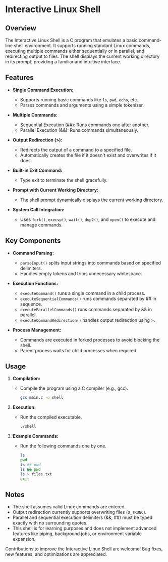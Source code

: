 # Interactive Linux Shell

## Overview
The Interactive Linux Shell is a C program that emulates a basic command-line shell environment. It supports running standard Linux commands, executing multiple commands either sequentially or in parallel, and redirecting output to files. The shell displays the current working directory in its prompt, providing a familiar and intuitive interface.

## Features
- **Single Command Execution:**
  - Supports running basic commands like `ls`, `pwd`, `echo`, etc.
  - Parses commands and arguments using a simple tokenizer.

- **Multiple Commands:**
  - Sequential Execution (##): Runs commands one after another.
  - Parallel Execution (&&): Runs commands simultaneously.

- **Output Redirection (>):**
  - Redirects the output of a command to a specified file.
  - Automatically creates the file if it doesn't exist and overwrites if it does.
  
- **Built-in Exit Command:**
  - Type exit to terminate the shell gracefully.
 
- **Prompt with Current Working Directory:**
  - The shell prompt dynamically displays the current working directory.

- **System Call Integration:**
  - Uses `fork()`, `execvp()`, `wait()`, `dup2()`, and `open()` to execute and manage commands.

## Key Components
- **Command Parsing:**
  - `parseInput()` splits input strings into commands based on specified delimiters.
  - Handles empty tokens and trims unnecessary whitespace.

- **Execution Functions:**
  - `executeCommand()` runs a single command in a child process.
  - `executeSequentialCommands()` runs commands separated by ## in sequence.
  - `executeParallelCommands()` runs commands separated by && in parallel.
  - `executeCommandRedirection()` handles output redirection using >.

- **Process Management:**
  - Commands are executed in forked processes to avoid blocking the shell.
  - Parent process waits for child processes when required.

## Usage
1. **Compilation:**
   - Compile the program using a C compiler (e.g., gcc).
     ```bash
     gcc main.c -o shell
     ```

2. **Execution:**
   - Run the compiled executable.
     ```bash
     ./shell
     ```

3. **Example Commands:**
   - Run the following commands one by one.
     ```bash
     ls
     pwd
     ls ## pwd
     ls && pwd
     ls > files.txt
     exit
     ```

## Notes
- The shell assumes valid Linux commands are entered.
- Output redirection currently supports overwriting files (`O_TRUNC`).
- Parallel and sequential execution delimiters (&&, ##) must be typed exactly with no surrounding quotes.
- This shell is for learning purposes and does not implement advanced features like piping, background jobs, or environment variable expansion.



Contributions to improve the Interactive Linux Shell are welcome! Bug fixes, new features, and optimizations are appreciated.

